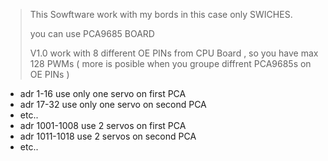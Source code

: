> This Sowftware work with my bords in this case only SWICHES.
>
> you can use PCA9685 BOARD
>
> V1.0 work with 8 different OE PINs from CPU Board , so you have max 128 PWMs ( more is posible when you groupe diffrent PCA9685s on OE PINs )
> 
+ adr 1-16  use only one servo on first PCA
+ adr 17-32  use only one servo on second PCA
+ etc..
+ adr 1001-1008 use 2 servos on first PCA
+ adr 1011-1018 use 2 servos on second PCA
+ etc..
